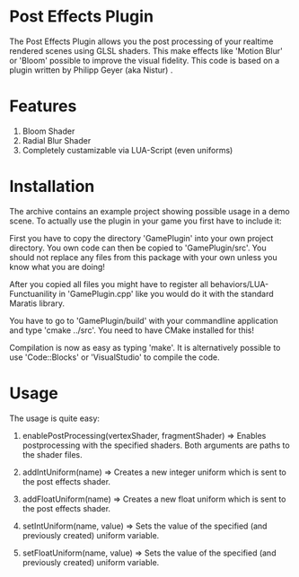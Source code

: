 Post Effects Plugin
===================

The Post Effects Plugin allows you the post processing of your realtime rendered scenes using GLSL shaders. This make effects like 'Motion Blur' or 'Bloom' possible to improve the visual fidelity. 
This code is based on a plugin written by Philipp Geyer (aka Nistur) . 

Features
===================

1) Bloom Shader
2) Radial Blur Shader
3) Completely custamizable via LUA-Script (even uniforms)

Installation
===================

The archive contains an example project showing possible usage in a demo scene. To actually use the plugin in your game you first have to include it: 

First you have to copy the directory 'GamePlugin' into your own project directory. You own code can then be copied to 'GamePlugin/src'. You should not replace any files from this package with your own unless you know what you are doing! 

After you copied all files you might have to register all behaviors/LUA-Functuanility in 'GamePlugin.cpp' like you would do it with the standard Maratis library. 

You have to go to 'GamePlugin/build' with your commandline application and type 'cmake ../src'. You need to have CMake installed for this! 

Compilation is now as easy as typing 'make'. It is alternatively possible to use 'Code::Blocks' or 'VisualStudio' to compile the code.

Usage
===================

The usage is quite easy:

1) enablePostProcessing(vertexShader, fragmentShader) => Enables postprocessing with the specified shaders. Both arguments are paths to the shader files.

2) addIntUniform(name) => Creates a new integer uniform which is sent to the post effects shader.

3) addFloatUniform(name) => Creates a new float uniform which is sent to the post effects shader.

4) setIntUniform(name, value) => Sets the value of the specified (and previously created) uniform variable.

5) setFloatUniform(name, value) => Sets the value of the specified (and previously created) uniform variable.